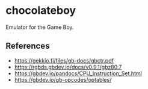 # chocolateboy

Emulator for the Game Boy.

## References
- https://gekkio.fi/files/gb-docs/gbctr.pdf
- https://rgbds.gbdev.io/docs/v0.9.1/gbz80.7
- https://gbdev.io/pandocs/CPU_Instruction_Set.html
- https://gbdev.io/gb-opcodes/optables/
